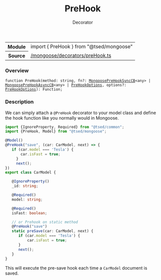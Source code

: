
<header class="symbol-info-header"><h1 id="prehook">PreHook</h1><label class="symbol-info-type-label decorator">Decorator</label></header>
<!-- summary -->
<section class="symbol-info"><table class="is-full-width"><tbody><tr><th>Module</th><td><div class="lang-typescript"><span class="token keyword">import</span> { PreHook }&nbsp;<span class="token keyword">from</span>&nbsp;<span class="token string">"@tsed/mongoose"</span></div></td></tr><tr><th>Source</th><td><a href="https://github.com/Romakita/ts-express-decorators/blob/v4.20.0/src//mongoose/decorators/preHook.ts#L0-L0">/mongoose/decorators/preHook.ts</a></td></tr></tbody></table></section>
<!-- overview -->


### Overview


<pre><code class="typescript-lang ">function <span class="token function">PreHook</span><span class="token punctuation">(</span>method<span class="token punctuation">:</span> <span class="token keyword">string</span><span class="token punctuation">,</span> fn?<span class="token punctuation">:</span> <a href="#api/mongoose/mongooseprehooksynccb"><span class="token">MongoosePreHookSyncCB</span></a><<span class="token keyword">any</span>> | <a href="#api/mongoose/mongooseprehookasynccb"><span class="token">MongoosePreHookAsyncCB</span></a><<span class="token keyword">any</span>> | <a href="#api/mongoose/prehookoptions"><span class="token">PreHookOptions</span></a><span class="token punctuation">,</span> options?<span class="token punctuation">:</span> <a href="#api/mongoose/prehookoptions"><span class="token">PreHookOptions</span></a><span class="token punctuation">)</span><span class="token punctuation">:</span> Function<span class="token punctuation">;</span></code></pre>


<!-- Parameters -->

<!-- Description -->


### Description

We can simply attach a `@PreHook` decorator to your model class and
define the hook function like you normally would in Mongoose.

```typescript
import {IgnoreProperty, Required} from "@tsed/common";
import {PreHook, Model} from "@tsed/mongoose";

@Model()
@PreHook("save", (car: CarModel, next) => {
   if (car.model === 'Tesla') {
       car.isFast = true;
     }
     next();
})
export class CarModel {

   @IgnoreProperty()
   _id: string;

   @Required()
   model: string;

   @Required()
   isFast: boolean;

   // or Prehook on static method
   @PreHook("save")
   static preSave(car: CarModel, next) {
      if (car.model === 'Tesla') {
          car.isFast = true;
      }
      next();
   }
}
```

This will execute the pre-save hook each time a `CarModel` document is saved.

<!-- Members -->

